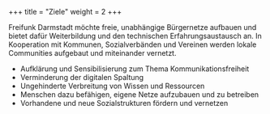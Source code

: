 +++
title = "Ziele"
weight = 2
+++

Freifunk Darmstadt möchte freie, unabhängige Bürgernetze aufbauen und bietet dafür Weiterbildung und den technischen Erfahrungsaustausch an. In Kooperation mit Kommunen, Sozialverbänden und Vereinen werden lokale Communities aufgebaut und miteinander vernetzt.

 <!-- more -->

 - Aufklärung und Sensibilisierung zum Thema Kommunikationsfreiheit
 - Verminderung der digitalen Spaltung
 - Ungehinderte Verbreitung von Wissen und Ressourcen
 - Menschen dazu befähigen, eigene Netze aufzubauen und zu betreiben
 - Vorhandene und neue Sozialstrukturen fördern und vernetzen
